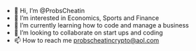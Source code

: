 - 👋 Hi, I’m @ProbsCheatin
- 👀 I’m interested in Economics, Sports and Finance
- 🌱 I’m currently learning how to code and manage a business
- 💞️ I’m looking to collaborate on start ups and coding
- 📫 How to reach me probscheatincrypto@aol.com

<!---
ProbsCheatin/ProbsCheatin is a ✨ special ✨ repository because its `README.md` (this file) appears on your GitHub profile.
You can click the Preview link to take a look at your changes.
--->
